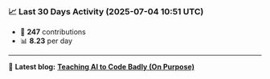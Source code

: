 <!--START_STATS-->
### 📈 Last 30 Days Activity (2025-07-04 10:51 UTC)  
- 🧮 **247** contributions  
- 📊 **8.23** per day
---
📝 **Latest blog:** [**Teaching AI to Code Badly (On Purpose)**](https://andriak.com/blog/badly-trained-ai)
<!--END_STATS-->
